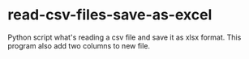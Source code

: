 # read-csv-files-save-as-excel

Python script what's reading a csv file and save it as xlsx format.
This program also add two columns to new file.
